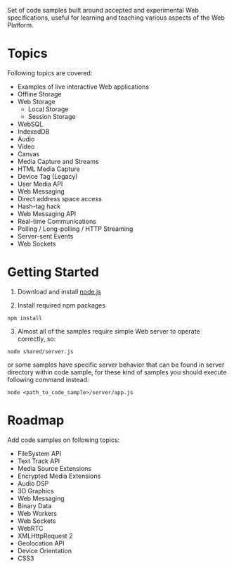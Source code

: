 ﻿Set of code samples built around accepted and experimental Web specifications, useful for learning and teaching various aspects of the Web Platform.

Topics
======
Following topics are covered:
* Examples of live interactive Web applications
* Offline Storage
 * Web Storage
    * Local Storage
    * Session Storage
 * WebSQL
 * IndexedDB
* Audio
* Video
* Canvas
* Media Capture and Streams
 * HTML Media Capture
 * Device Tag (Legacy)
 * User Media API
* Web Messaging
 * Direct address space access
 * Hash-tag hack
 * Web Messaging API
* Real-time Communications
 * Polling / Long-polling / HTTP Streaming
 * Server-sent Events
 * Web Sockets


Getting Started
================
1. Download and install [node.js]

2. Install required npm packages

 ```npm install```

3. Almost all of the samples require simple Web server to operate correctly, so:

 ```node shared/server.js```

 or some samples have specific server behavior that can be found in server directory within code sample, for these kind of samples you should execute following command instead:
 
 ```node <path_to_code_sample>/server/app.js```


Roadmap
=======
Add code samples on following topics:

* FileSystem API
* Text Track API
* Media Source Extensions
* Encrypted Media Extensions
* Audio DSP
* 3D Graphics
* Web Messaging
* Binary Data
* Web Workers
* Web Sockets
* WebRTC
* XMLHttpRequest 2
* Geolocation API
* Device Orientation
* CSS3


[node.js]:http://nodejs.org
